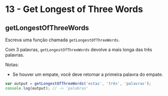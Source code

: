 # 13 - Get Longest of Three Words

## getLongestOfThreeWords

Escreva uma função chamada `getLongestOfThreeWords`.

Com 3 palavras, `getLongestOfThreeWords` devolve a mais longa das três palavras.

Notas:

* Se houver um empate, você deve retornar a primeira palavra do empate.

```javascript
var output = getLongestOfThreeWords('estas', 'três', 'palavras');
console.log(output); // -> 'palabras'
```

